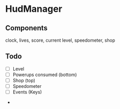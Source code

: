 # HudManager

## Components

clock, lives, score, current level, speedometer, shop

## Todo

- [ ] Level
- [ ] Powerups consumed (bottom)
- [ ] Shop (top)
- [ ] Speedometer
- [ ] Events (Keys)
- 